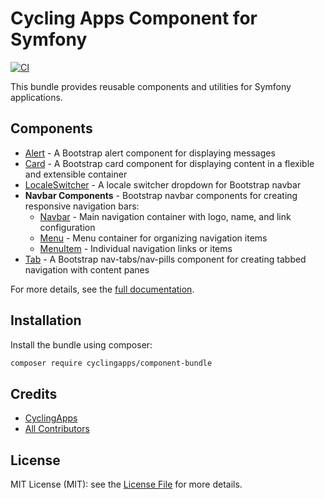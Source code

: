 # Cycling Apps Component for Symfony

[![CI](https://github.com/CyclingApps/component-bundle/actions/workflows/ci.yaml/badge.svg)](https://github.com/CyclingApps/component-bundle/actions/workflows/ci.yaml)

This bundle provides reusable components and utilities for Symfony applications.

## Components

- [Alert](docs/Alert/alert.md) - A Bootstrap alert component for displaying messages
- [Card](docs/Card/card.md) - A Bootstrap card component for displaying content in a flexible and extensible container
- [LocaleSwitcher](docs/LocaleSwitcher/localeSwitcher.md) - A locale switcher dropdown for Bootstrap navbar
- **Navbar Components** - Bootstrap navbar components for creating responsive navigation bars:
  - [Navbar](docs/Navbar/navbar.md) - Main navigation container with logo, name, and link configuration
  - [Menu](docs/Navbar/menu.md) - Menu container for organizing navigation items
  - [MenuItem](docs/Navbar/menuItem.md) - Individual navigation links or items
- [Tab](docs/Tab/tab.md) - A Bootstrap nav-tabs/nav-pills component for creating tabbed navigation with content panes

For more details, see the [full documentation](docs/index.md).

## Installation

Install the bundle using composer:

``` bash
composer require cyclingapps/component-bundle
```

## Credits

- [CyclingApps](https://github.com/cyclingapps)
- [All Contributors](../../contributors)

## License

MIT License (MIT): see the [License File](LICENSE) for more details.
